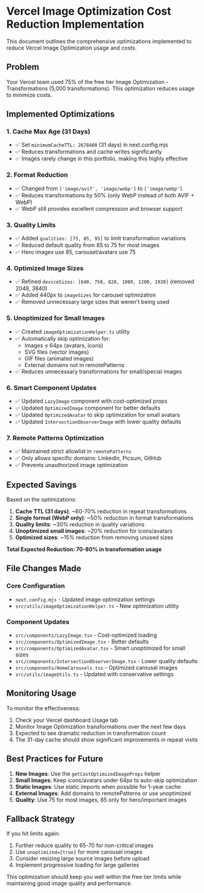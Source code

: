 # Vercel Image Optimization Cost Reduction Implementation

This document outlines the comprehensive optimizations implemented to reduce Vercel Image Optimization usage and costs.

## Problem

Your Vercel team used 75% of the free tier Image Optimization - Transformations (5,000 transformations). This optimization reduces usage to minimize costs.

## Implemented Optimizations

### 1. **Cache Max Age (31 Days)**

- ✅ Set `minimumCacheTTL: 2678400` (31 days) in next.config.mjs
- ✅ Reduces transformations and cache writes significantly
- ✅ Images rarely change in this portfolio, making this highly effective

### 2. **Format Reduction**

- ✅ Changed from `['image/avif', 'image/webp']` to `['image/webp']`
- ✅ Reduces transformations by 50% (only WebP instead of both AVIF + WebP)
- ✅ WebP still provides excellent compression and browser support

### 3. **Quality Limits**

- ✅ Added `qualities: [75, 85, 95]` to limit transformation variations
- ✅ Reduced default quality from 85 to 75 for most images
- ✅ Hero images use 85, carousel/avatars use 75

### 4. **Optimized Image Sizes**

- ✅ Refined `deviceSizes: [640, 750, 828, 1080, 1200, 1920]` (removed 2048, 3840)
- ✅ Added 440px to `imageSizes` for carousel optimization
- ✅ Removed unnecessary large sizes that weren't being used

### 5. **Unoptimized for Small Images**

- ✅ Created `imageOptimizationHelper.ts` utility
- ✅ Automatically skip optimization for:
  - Images ≤ 64px (avatars, icons)
  - SVG files (vector images)
  - GIF files (animated images)
  - External domains not in remotePatterns
- ✅ Reduces unnecessary transformations for small/special images

### 6. **Smart Component Updates**

- ✅ Updated `LazyImage` component with cost-optimized props
- ✅ Updated `OptimizedImage` component for better defaults
- ✅ Updated `OptimizedAvatar` to skip optimization for small avatars
- ✅ Updated `IntersectionObserverImage` with lower quality defaults

### 7. **Remote Patterns Optimization**

- ✅ Maintained strict allowlist in `remotePatterns`
- ✅ Only allows specific domains: LinkedIn, Picsum, GitHub
- ✅ Prevents unauthorized image optimization

## Expected Savings

Based on the optimizations:

1. **Cache TTL (31 days)**: ~60-70% reduction in repeat transformations
2. **Single format (WebP only)**: ~50% reduction in format transformations
3. **Quality limits**: ~30% reduction in quality variations
4. **Unoptimized small images**: ~20% reduction for icons/avatars
5. **Optimized sizes**: ~15% reduction from removing unused sizes

**Total Expected Reduction: 70-80% in transformation usage**

## File Changes Made

### Core Configuration

- `next.config.mjs` - Updated image optimization settings
- `src/utils/imageOptimizationHelper.ts` - New optimization utility

### Component Updates

- `src/components/LazyImage.tsx` - Cost-optimized loading
- `src/components/OptimizedImage.tsx` - Better defaults
- `src/components/OptimizedAvatar.tsx` - Smart unoptimized for small sizes
- `src/components/IntersectionObserverImage.tsx` - Lower quality defaults
- `src/components/HomeCarousels.tsx` - Optimized carousel images
- `src/utils/imageUtils.ts` - Updated with conservative settings

## Monitoring Usage

To monitor the effectiveness:

1. Check your Vercel dashboard Usage tab
2. Monitor Image Optimization transformations over the next few days
3. Expected to see dramatic reduction in transformation count
4. The 31-day cache should show significant improvements in repeat visits

## Best Practices for Future

1. **New Images**: Use the `getCostOptimizedImageProps` helper
2. **Small Images**: Keep icons/avatars under 64px to auto-skip optimization
3. **Static Images**: Use static imports when possible for 1-year cache
4. **External Images**: Add domains to remotePatterns or use unoptimized
5. **Quality**: Use 75 for most images, 85 only for hero/important images

## Fallback Strategy

If you hit limits again:

1. Further reduce quality to 65-70 for non-critical images
2. Use `unoptimized={true}` for more carousel images
3. Consider resizing large source images before upload
4. Implement progressive loading for large galleries

This optimization should keep you well within the free tier limits while maintaining good image quality and performance.
